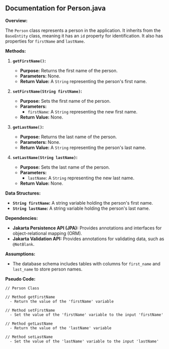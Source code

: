 ## Documentation for Person.java

**Overview:**

The `Person` class represents a person in the application. It inherits from the `BaseEntity` class, meaning it has an `id` property for identification. It also has properties for `firstName` and `lastName`.

**Methods:**

1. **`getFirstName()`:**
   - **Purpose:** Returns the first name of the person.
   - **Parameters:** None.
   - **Return Value:** A `String` representing the person's first name.

2. **`setFirstName(String firstName)`:**
   - **Purpose:** Sets the first name of the person.
   - **Parameters:**
     - `firstName`: A `String` representing the new first name.
   - **Return Value:** None.

3. **`getLastName()`:**
   - **Purpose:** Returns the last name of the person.
   - **Parameters:** None.
   - **Return Value:** A `String` representing the person's last name.

4. **`setLastName(String lastName)`:**
   - **Purpose:** Sets the last name of the person.
   - **Parameters:**
     - `lastName`: A `String` representing the new last name.
   - **Return Value:** None.

**Data Structures:**

* **`String firstName`:** A string variable holding the person's first name.
* **`String lastName`:** A string variable holding the person's last name.

**Dependencies:**

* **Jakarta Persistence API (JPA):**  Provides annotations and interfaces for object-relational mapping (ORM).
* **Jakarta Validation API:** Provides annotations for validating data, such as `@NotBlank`.

**Assumptions:**

* The database schema includes tables with columns for `first_name` and `last_name` to store person names.



**Pseudo Code:**

```
// Person Class

// Method getFirstName
  - Return the value of the 'firstName' variable

// Method setFirstName
  - Set the value of the 'firstName' variable to the input 'firstName'

// Method getLastName
  - Return the value of the 'lastName' variable

// Method setLastName
  - Set the value of the 'lastName' variable to the input 'lastName'



```



